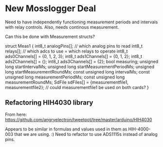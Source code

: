 # New Mosslogger Deal

Need to have independently functioning measurement periods and intervals with relay controls. Also, needs continous measurement.

Can this be done with Measurement structs?

struct Meas1 {
  int8_t analogPins[]; // which analog pins to read
  int8_t relays[]; // which adcs to use = which relays to operate
  int8_t ads0Channels[] = {0, 1, 2, 3};
  int8_t ads1Channels[] = {0, 1, 2};
  int8_t ads2Channels[] = {};
  int8_t ads3Channels[] = {2};
  bool measuring;
  unsigned long startIntervalMs;
  unsigned long startMeasurementPeriodMs;
  unsigned long startMeasurementRoundMs;
  const unsigned long intervalMs;
  const unsigned long measurementPeriodMs;
  const unsigned long measurementRoundMs;
  SdFile sdFiles[] = {measurementfile1, measurementfile2}; // could measurementfile1 be used on both cards?
}

## Refactoring HIH4030 library

From here: https://github.com/angryelectron/tweetpot/tree/master/arduino/HIH4030

Appears to be similar in formulas and values used in them as HIH-4000-003 that we are using. :)
Need to refactor to use ADS1115s instead of analog pins. 
